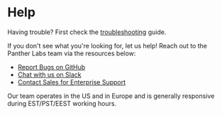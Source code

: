 # Help

Having trouble? First check the [troubleshooting](troubleshooting.md) guide.

If you don't see what you're looking for, let us help! Reach out to the Panther Labs team via the resources below:

* [Report Bugs on GitHub](https://github.com/panther-labs/panther/issues)
* [Chat with us on Slack](https://panther-labs-oss-slackin.herokuapp.com/)
* [Contact Sales for Enterprise Support](https://runpanther.io/request-a-demo/)

Our team operates in the US and in Europe and is generally responsive during EST/PST/EEST working hours.